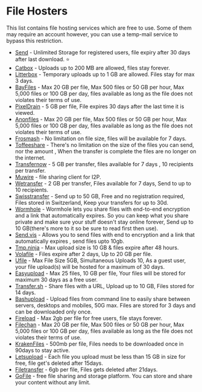 # File Hosters

This list contains file hosting services which are free to use. Some of them may require an account however, you can use a temp-mail service to bypass this restriction.

- [Send](https://send.cm/) - Unlimited Storage for registered users, file expiry after 30 days after last download. ⭐
- [Catbox](https://catbox.moe) - Uploads up to 200 MB are allowed, files stay forever.
- [Litterbox](https://litterbox.catbox.moe/) - Temporary uploads up to 1 GB are allowed. Files stay for max 3 days.
- [BayFiles](https://bayfiles.com) - Max 20 GB per file, Max 500 files or 50 GB per hour, Max 5,000 files or 100 GB per day, files available as long as the file does not violates their terms of use.
- [PixelDrain](https://pixeldrain.com) - 5 GB per file, File expires 30 days after the last time it is viewed.
- [Anonfiles](https://anonfiles.com/) - Max 20 GB per file, Max 500 files or 50 GB per hour, Max 5,000 files or 100 GB per day, files available as long as the file does not violates their terms of use.
- [Frosmash](https://fromsmash.com/) - No limitation on file size, files will be available for 7 days.
- [Toffeeshare](https://toffeeshare.com/) - There's no limitation on the size of the files you can send, nor the amount , When the transfer is complete the files are no longer on the internet.
- [Transfernow](https://www.transfernow.net/en/) - 5 GB per transfer, files available for 7 days , 10 recipients per transfer.
- [Muwire](https://muwire.com/) - file sharing client for I2P.
- [Wetransfer](https://wetransfer.com/upload) - 2 GB per transfer, Files available for 7 days, Send to up to 10 recipients.
- [Swisstransfer](https://www.swisstransfer.com/en) - Send up to 50 GB, Free and no registration required, Files stored in Switzerland, Keep your transfers for up to 30d.
- [Wormhole](https://wormhole.app/) - Wormhole lets you share files with end-to-end encryption and a link that automatically expires. So you can keep what you share private and make sure your stuff doesn't stay online forever, Send up to 10 GB(there's more to it so be sure to read first then use).
- [Send.vis](https://send.vis.ee/) - Allows you to send files with end to encryption and a link that automatically expires , send files upto 10gb.
- [Tmp.ninja](https://tmp.ninja/) - Max upload size is 10 GB & files expire after 48 hours.
- [Volafile](https://volafile.org/) - Files expire after 2 days, Up to 20 GB per file.
- [Ufile](https://ufile.io/) - Max File Size 5GB, Simultaneous Uploads 10, As a guest user, your file upload(s) will be hosted for a maximum of 30 days.
- [Easyupload](https://easyupload.io/) - Max 25 files, 10 GB per file, Your files will be stored for maximum 30 days as a free user.
- [Transfer.sh](https://transfer.sh/) - Share files with a URL, Upload up to 10 GB, Files stored for 14 days.
- [Bashupload](https://bashupload.com/) - Upload files from command line to easily share between servers, desktops and mobiles, 50G max. Files are stored for 3 days and can be downloaded only once.
- [Fireload](https://www.fireload.com/) - Max 2gb per file for free users, file stays forever.
- [Filechan](https://filechan.org/) - Max 20 GB per file, Max 500 files or 50 GB per hour, Max 5,000 files or 100 GB per day, files available as long as the file does not violates their terms of use.
- [KrakenFiles](https://krakenfiles.com) - 500mb per file, Files needs to be downloaded once in 90days to stay active.
- [Letsupload](https://letsupload.io/) - Each file you upload must be less than 15 GB in size for free, file get's deleted after 15days.
- [Filetransfer](https://filetransfer.io/) - 6gb per file, Files gets deleted after 21days.
- [GoFile](https://gofile.io/) - free file sharing and storage platform. You can store and share your content without any limit.
